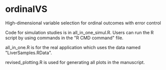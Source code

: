# ordinalVS
High-dimensional variable selection for ordinal outcomes with error control

Code for simulation studies is in all_in_one_simul.R. Users can run the R script by using commands in the "R CMD command" file.

all_in_one.R is for the real application which uses the data named "LiverSamples.RData".

revised_plotting.R is used for generating all plots in the manuscript.
